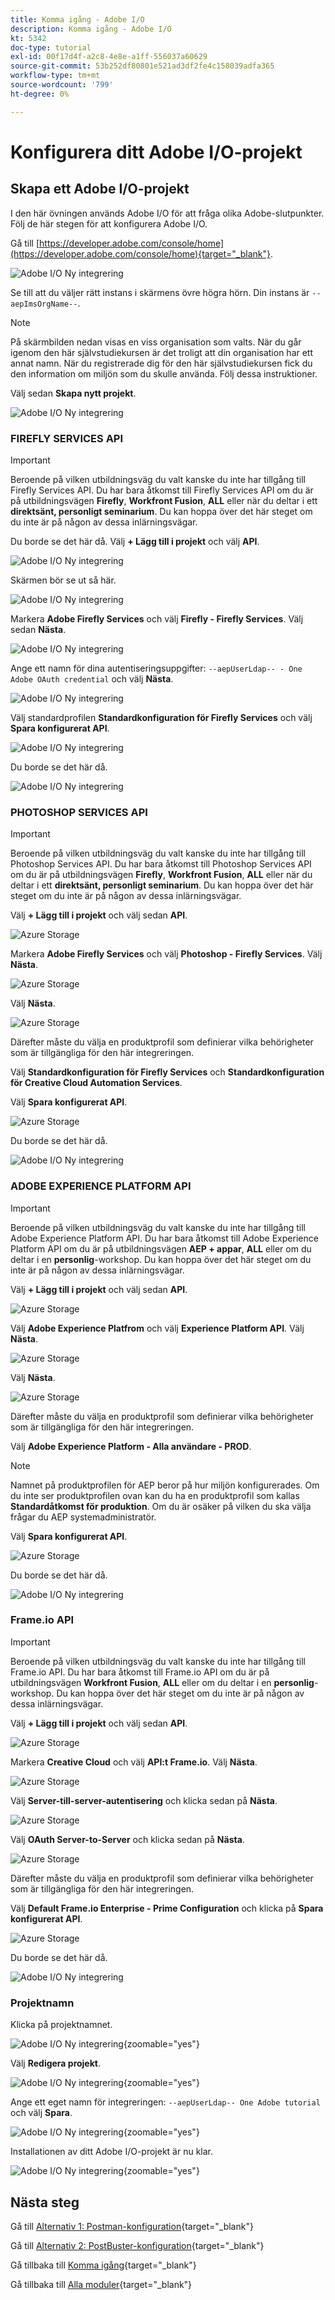 ```yaml
---
title: Komma igång - Adobe I/O
description: Komma igång - Adobe I/O
kt: 5342
doc-type: tutorial
exl-id: 00f17d4f-a2c8-4e8e-a1ff-556037a60629
source-git-commit: 53b252df80801e521ad3df2fe4c158039adfa365
workflow-type: tm+mt
source-wordcount: '799'
ht-degree: 0%

---
```


# Konfigurera ditt Adobe I/O-projekt

## Skapa ett Adobe I/O-projekt

I den här övningen används Adobe I/O för att fråga olika Adobe-slutpunkter. Följ de här stegen för att konfigurera Adobe I/O.

Gå till [https://developer.adobe.com/console/home](https://developer.adobe.com/console/home){target="_blank"}.

![Adobe I/O Ny integrering](./images/iohome.png)

Se till att du väljer rätt instans i skärmens övre högra hörn. Din instans är `--aepImsOrgName--`.

>[!NOTE]
>
> På skärmbilden nedan visas en viss organisation som valts. När du går igenom den här självstudiekursen är det troligt att din organisation har ett annat namn. När du registrerade dig för den här självstudiekursen fick du den information om miljön som du skulle använda. Följ dessa instruktioner.

Välj sedan **Skapa nytt projekt**.

![Adobe I/O Ny integrering](./images/iocomp.png)

### FIREFLY SERVICES API

>[!IMPORTANT]
>
>Beroende på vilken utbildningsväg du valt kanske du inte har tillgång till Firefly Services API. Du har bara åtkomst till Firefly Services API om du är på utbildningsvägen **Firefly**, **Workfront Fusion**, **ALL** eller när du deltar i ett **direktsänt, personligt seminarium**. Du kan hoppa över det här steget om du inte är på någon av dessa inlärningsvägar.

Du borde se det här då. Välj **+ Lägg till i projekt** och välj **API**.

![Adobe I/O Ny integrering](./images/adobe_io_access_api.png)

Skärmen bör se ut så här.

![Adobe I/O Ny integrering](./images/api1.png)

Markera **Adobe Firefly Services** och välj **Firefly - Firefly Services**. Välj sedan **Nästa**.

![Adobe I/O Ny integrering](./images/api3.png)

Ange ett namn för dina autentiseringsuppgifter: `--aepUserLdap-- - One Adobe OAuth credential` och välj **Nästa**.

![Adobe I/O Ny integrering](./images/api4.png)

Välj standardprofilen **Standardkonfiguration för Firefly Services** och välj **Spara konfigurerat API**.

![Adobe I/O Ny integrering](./images/api9.png)

Du borde se det här då.

![Adobe I/O Ny integrering](./images/api10.png)

### PHOTOSHOP SERVICES API

>[!IMPORTANT]
>
>Beroende på vilken utbildningsväg du valt kanske du inte har tillgång till Photoshop Services API. Du har bara åtkomst till Photoshop Services API om du är på utbildningsvägen **Firefly**, **Workfront Fusion**, **ALL** eller när du deltar i ett **direktsänt, personligt seminarium**. Du kan hoppa över det här steget om du inte är på någon av dessa inlärningsvägar.
>
>Välj **+ Lägg till i projekt** och välj sedan **API**.

![Azure Storage](./images/ps2.png)

Markera **Adobe Firefly Services** och välj **Photoshop - Firefly Services**. Välj **Nästa**.

![Azure Storage](./images/ps3.png)

Välj **Nästa**.

![Azure Storage](./images/ps4.png)

Därefter måste du välja en produktprofil som definierar vilka behörigheter som är tillgängliga för den här integreringen.

Välj **Standardkonfiguration för Firefly Services** och **Standardkonfiguration för Creative Cloud Automation Services**.

Välj **Spara konfigurerat API**.

![Azure Storage](./images/ps5.png)

Du borde se det här då.

![Adobe I/O Ny integrering](./images/ps7.png)

### ADOBE EXPERIENCE PLATFORM API

>[!IMPORTANT]
>
>Beroende på vilken utbildningsväg du valt kanske du inte har tillgång till Adobe Experience Platform API. Du har bara åtkomst till Adobe Experience Platform API om du är på utbildningsvägen **AEP + appar**, **ALL** eller om du deltar i en **personlig**-workshop. Du kan hoppa över det här steget om du inte är på någon av dessa inlärningsvägar.

Välj **+ Lägg till i projekt** och välj sedan **API**.

![Azure Storage](./images/aep1.png)

Välj **Adobe Experience Platfrom** och välj **Experience Platform API**. Välj **Nästa**.

![Azure Storage](./images/aep2.png)

Välj **Nästa**.

![Azure Storage](./images/aep3.png)

Därefter måste du välja en produktprofil som definierar vilka behörigheter som är tillgängliga för den här integreringen.

Välj **Adobe Experience Platform - Alla användare - PROD**.

>[!NOTE]
>
>Namnet på produktprofilen för AEP beror på hur miljön konfigurerades. Om du inte ser produktprofilen ovan kan du ha en produktprofil som kallas **Standardåtkomst för produktion**. Om du är osäker på vilken du ska välja frågar du AEP systemadministratör.

Välj **Spara konfigurerat API**.

![Azure Storage](./images/aep4.png)

Du borde se det här då.

![Adobe I/O Ny integrering](./images/aep5.png)

### Frame.io API

>[!IMPORTANT]
>
>Beroende på vilken utbildningsväg du valt kanske du inte har tillgång till Frame.io API. Du har bara åtkomst till Frame.io API om du är på utbildningsvägen **Workfront Fusion**, **ALL** eller om du deltar i en **personlig**-workshop. Du kan hoppa över det här steget om du inte är på någon av dessa inlärningsvägar.

Välj **+ Lägg till i projekt** och välj sedan **API**.

![Azure Storage](./images/fiops2.png)

Markera **Creative Cloud** och välj **API:t Frame.io**. Välj **Nästa**.

![Azure Storage](./images/fiops3.png)

Välj **Server-till-server-autentisering** och klicka sedan på **Nästa**.

![Azure Storage](./images/fiops4.png)

Välj **OAuth Server-to-Server** och klicka sedan på **Nästa**.

![Azure Storage](./images/fiops5.png)

Därefter måste du välja en produktprofil som definierar vilka behörigheter som är tillgängliga för den här integreringen.

Välj **Default Frame.io Enterprise - Prime Configuration** och klicka på **Spara konfigurerat API**.

![Azure Storage](./images/fiops6.png)

Du borde se det här då.

![Adobe I/O Ny integrering](./images/fiops7.png)

### Projektnamn

Klicka på projektnamnet.

![Adobe I/O Ny integrering](./images/api13.png){zoomable="yes"}

Välj **Redigera projekt**.

![Adobe I/O Ny integrering](./images/api14.png){zoomable="yes"}

Ange ett eget namn för integreringen: `--aepUserLdap-- One Adobe tutorial` och välj **Spara**.

![Adobe I/O Ny integrering](./images/api15.png){zoomable="yes"}

Installationen av ditt Adobe I/O-projekt är nu klar.

![Adobe I/O Ny integrering](./images/api16.png){zoomable="yes"}

## Nästa steg

Gå till [Alternativ 1: Postman-konfiguration](./ex7.md){target="_blank"}

Gå till [Alternativ 2: PostBuster-konfiguration](./ex8.md){target="_blank"}

Gå tillbaka till [Komma igång](./getting-started.md){target="_blank"}

Gå tillbaka till [Alla moduler](./../../../overview.md){target="_blank"}
